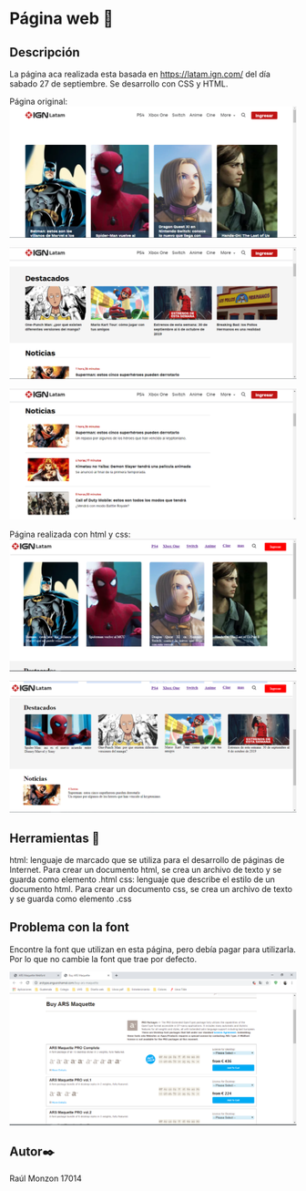 # Página web 🚀
## Descripción
La página aca realizada esta basada en https://latam.ign.com/ del día sabado 27 de septiembre. Se desarrollo con CSS y HTML.

Página original:
![alt text](https://github.com/rmonzon98/pagina-web/blob/master/fotos/original1.PNG)

![alt text](https://github.com/rmonzon98/pagina-web/blob/master/fotos/original3.PNG)

![alt text](https://github.com/rmonzon98/pagina-web/blob/master/fotos/original4.PNG)


Página realizada con html y css:
![alt text](https://github.com/rmonzon98/pagina-web/blob/master/fotos/copia1.PNG)

![alt text](https://github.com/rmonzon98/pagina-web/blob/master/fotos/copia2.PNG)


## Herramientas 🔧
 html: lenguaje de marcado que se utiliza para el desarrollo de páginas de Internet. Para crear un documento html, se crea un archivo de texto y se guarda como elemento .html
 css: lenguaje que describe el estilo de un documento html. Para crear un documento css, se crea un archivo de texto y se guarda como elemento .css
 
 ## Problema con la font
 Encontre la font que utilizan en esta página, pero debía pagar para utilizarla. Por lo que no cambie la font que trae por defecto.
 
 ![alt text](https://github.com/rmonzon98/pagina-web/blob/master/fotos/font.PNG)

## Autor✒️
Raúl Monzon 17014

